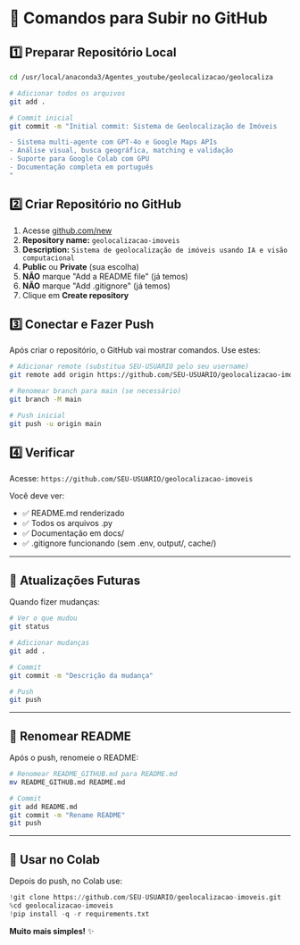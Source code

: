 # 🚀 Comandos para Subir no GitHub

## 1️⃣ Preparar Repositório Local

```bash
cd /usr/local/anaconda3/Agentes_youtube/geolocalizacao/geolocaliza

# Adicionar todos os arquivos
git add .

# Commit inicial
git commit -m "Initial commit: Sistema de Geolocalização de Imóveis

- Sistema multi-agente com GPT-4o e Google Maps APIs
- Análise visual, busca geográfica, matching e validação
- Suporte para Google Colab com GPU
- Documentação completa em português
"
```

## 2️⃣ Criar Repositório no GitHub

1. Acesse [github.com/new](https://github.com/new)
2. **Repository name:** `geolocalizacao-imoveis`
3. **Description:** `Sistema de geolocalização de imóveis usando IA e visão computacional`
4. **Public** ou **Private** (sua escolha)
5. **NÃO** marque "Add a README file" (já temos)
6. **NÃO** marque "Add .gitignore" (já temos)
7. Clique em **Create repository**

## 3️⃣ Conectar e Fazer Push

Após criar o repositório, o GitHub vai mostrar comandos. Use estes:

```bash
# Adicionar remote (substitua SEU-USUARIO pelo seu username)
git remote add origin https://github.com/SEU-USUARIO/geolocalizacao-imoveis.git

# Renomear branch para main (se necessário)
git branch -M main

# Push inicial
git push -u origin main
```

## 4️⃣ Verificar

Acesse: `https://github.com/SEU-USUARIO/geolocalizacao-imoveis`

Você deve ver:
- ✅ README.md renderizado
- ✅ Todos os arquivos .py
- ✅ Documentação em docs/
- ✅ .gitignore funcionando (sem .env, output/, cache/)

---

## 🔄 Atualizações Futuras

Quando fizer mudanças:

```bash
# Ver o que mudou
git status

# Adicionar mudanças
git add .

# Commit
git commit -m "Descrição da mudança"

# Push
git push
```

---

## 📝 Renomear README

Após o push, renomeie o README:

```bash
# Renomear README_GITHUB.md para README.md
mv README_GITHUB.md README.md

# Commit
git add README.md
git commit -m "Rename README"
git push
```

---

## 🎯 Usar no Colab

Depois do push, no Colab use:

```python
!git clone https://github.com/SEU-USUARIO/geolocalizacao-imoveis.git
%cd geolocalizacao-imoveis
!pip install -q -r requirements.txt
```

**Muito mais simples!** ✨
